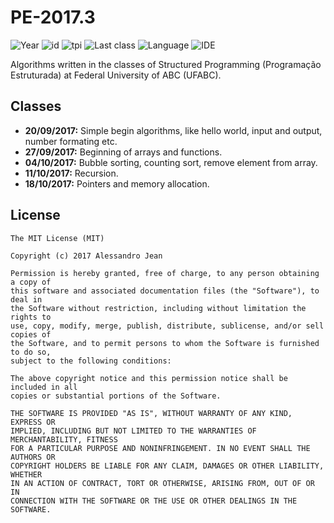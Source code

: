 # PE-2017.3 
![Year](https://img.shields.io/badge/year-2017.3-blue.svg) ![id](https://img.shields.io/badge/id-MCTA028--15-yellowgreen.svg) ![tpi](https://img.shields.io/badge/T--P--I-2--2--4-lightgrey.svg) ![Last class](https://img.shields.io/badge/last_class-2017.10.18-green.svg) ![Language](https://img.shields.io/badge/language-C-yellow.svg) ![IDE](https://img.shields.io/badge/IDE-VSCode-orange.svg)

Algorithms written in the classes of Structured Programming (Programação Estruturada) at Federal University of ABC (UFABC).

## Classes
- **20/09/2017:** Simple begin algorithms, like hello world, input and output, number formating etc.
- **27/09/2017:** Beginning of arrays and functions.
- **04/10/2017:** Bubble sorting, counting sort, remove element from array.
- **11/10/2017:** Recursion.
- **18/10/2017:** Pointers and memory allocation.

## License

    The MIT License (MIT)

    Copyright (c) 2017 Alessandro Jean

    Permission is hereby granted, free of charge, to any person obtaining a copy of
    this software and associated documentation files (the "Software"), to deal in
    the Software without restriction, including without limitation the rights to
    use, copy, modify, merge, publish, distribute, sublicense, and/or sell copies of
    the Software, and to permit persons to whom the Software is furnished to do so,
    subject to the following conditions:
    
    The above copyright notice and this permission notice shall be included in all
    copies or substantial portions of the Software.

    THE SOFTWARE IS PROVIDED "AS IS", WITHOUT WARRANTY OF ANY KIND, EXPRESS OR
    IMPLIED, INCLUDING BUT NOT LIMITED TO THE WARRANTIES OF MERCHANTABILITY, FITNESS
    FOR A PARTICULAR PURPOSE AND NONINFRINGEMENT. IN NO EVENT SHALL THE AUTHORS OR
    COPYRIGHT HOLDERS BE LIABLE FOR ANY CLAIM, DAMAGES OR OTHER LIABILITY, WHETHER
    IN AN ACTION OF CONTRACT, TORT OR OTHERWISE, ARISING FROM, OUT OF OR IN
    CONNECTION WITH THE SOFTWARE OR THE USE OR OTHER DEALINGS IN THE SOFTWARE.
